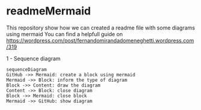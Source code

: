 # readmeMermaid
This repository show how we can created a readme file with some diagrams using mermaid
You can find a helpfull guide on https://wordpress.com/post/fernandomirandadomeneghetti.wordpress.com/319

1 - Sequence diagram
```mermaid
sequenceDiagram
GitHub ->> Mermaid: create a block using mermaid
Mermaid ->> Block: inform the type of diagram
Block ->> Content: draw the diagram
Content ->> Block: close diagram
Block ->> Mermaid: close block
Mermaid ->> GitHub: show diagram
```
